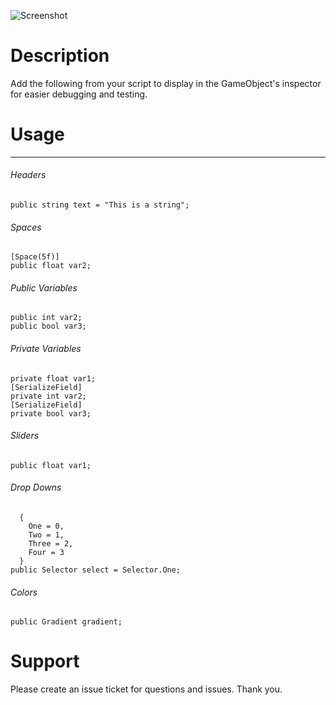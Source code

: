 ![Screenshot](https://github.com/jasonrwalters/Unity_CustomInspector/blob/master/screenshot.PNG)

# Description
Add the following from your script to display in the GameObject's inspector for easier debugging and testing.

# Usage
-----
###### Headers
```[Header("Variables")]
public string text = "This is a string";
```

###### Spaces
```public float var1; 
[Space(5f)] 
public float var2; 
```

###### Public Variables
```public float var1;
public int var2;
public bool var3;
```

###### Private Variables
```[SerializeField] 
private float var1; 
[SerializeField] 
private int var2; 
[SerializeField] 
private bool var3;
```

###### Sliders
```[Range(1f, 10f)] 
public float var1; 
```

###### Drop Downs
```public enum Selector 
  { 
    One = 0, 
    Two = 1, 
    Three = 2, 
    Four = 3 
  }
public Selector select = Selector.One;
```

###### Colors
```public Color rgba;
public Gradient gradient;
```

# Support
Please create an issue ticket for questions and issues. Thank you.
